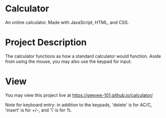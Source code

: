 # Calculator

An online calculator. Made with JavaScript, HTML, and CSS.

# Project Description
The calculator functions as how a standard calculator would function. Aside from using the mouse, you may also use the keypad for input.

# View
You may view this project live at https://geevee-101.github.io/calculator/

Note for keyboard entry: in addition to the keypads, 'delete' is for AC/C, 'insert' is for +/-, and '&bsol;' is for %.
